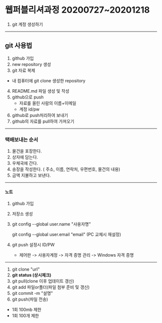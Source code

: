 # 웹퍼블리셔과정 20200727~20201218

1.  git 계정 생성하기

---

## git 사용법

1. github 가입
2. new repository 생성
3.  git 자료 복제
   -  내 컴퓨터에 git clone 생성한 repository
4. README.md 파일 생성 및 작성
5. github으로 push
   - 자료를 올린 사람의 이름+이메일
   - 계정 id/pw
6. github로 push처리하여 보내기
7. github의 자료를 pull하여 가져오기



---



### 택배보내는 순서

1. 물건을 포장한다.
2. 상자에 담는다.
3. 우체국에 간다.
4. 송장을 작성한다. ( 주소, 이름, 연락처, 우편번호, 물건의 내용)
5. 금액 지불하고 보낸다.



---

#### 노트

1. github 가입

2. 저장소 생성

3. git config --global user.name "사용자명"

   git config --global user.email "email" (PC 교체시 재설정)

4. git push 설정시 ID/PW

   - 제어판 -> 사용자계정 -> 자격 증명 관리 -> Windows 자격 증명



---

1. git clone "url"
2. **git status (상시체크)**
3. git pull(clone 이후 업데이트 갱신)
4. git add 파일or폴더(파일 첨부 준비 및 갱신)
5. git commit -m "설명"
6. git push(파일 전송)



- 1회 100mb 제한
- 1회 100개 제한